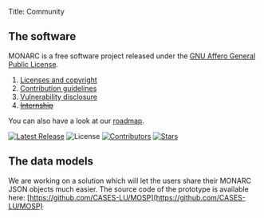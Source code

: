 Title: Community

## The software

MONARC is a free software project released under the
[GNU Affero General Public License](https://www.gnu.org/licenses/agpl-3.0.html).


1. [Licenses and copyright](/community/licenses-and-copyright)
2. [Contribution guidelines](/community/contribution-guidelines)
3. [Vulnerability disclosure](/community/vulnerability-disclosure)
4. [<s>Internship</s>](/internship)

You can also have a look at our [roadmap](https://github.com/monarc-project/MonarcAppFO/wiki/Roadmap).

<script type='text/javascript' src='https://www.openhub.net/p/monarc/widgets/project_factoids_stats?format=js'></script>

[![Latest Release](https://img.shields.io/github/release/monarc-project/MonarcAppFO.svg?style=flat-square)](https://github.com/monarc-project/MonarcAppFO/releases/latest)
![License](https://img.shields.io/github/license/monarc-project/MonarcAppFO.svg?style=flat-square)
[![Contributors](https://img.shields.io/github/contributors/monarc-project/MonarcAppFO.svg?style=flat-square)](https://github.com/monarc-project/MonarcAppFO/graphs/contributors)
[![Stars](https://img.shields.io/github/stars/monarc-project/MonarcAppFO.svg?style=flat-square)](https://github.com/monarc-project/MonarcAppFO/stargazers)


## The data models

We are working on a solution which will let the users share their MONARC JSON
objects much easier. The source code of the prototype is available here:
[https://github.com/CASES-LU/MOSP](https://github.com/CASES-LU/MOSP)
